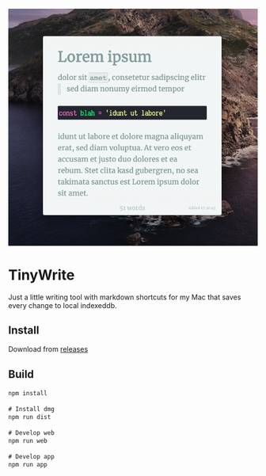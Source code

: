 ![Screenshot](/screenshot.png)

# TinyWrite

Just a little writing tool with markdown shortcuts for my Mac that saves every
change to local indexeddb.

## Install

Download from [releases](https://github.com/dennis84/tiny-write/releases)

## Build

```
npm install

# Install dmg
npm run dist

# Develop web
npm run web

# Develop app
npm run app
```
